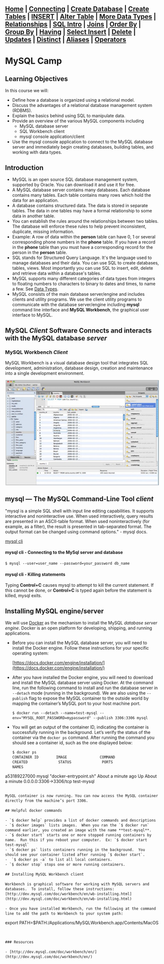 [Home](/) | [Connecting](/2-connecting/) | [Create Database](/3-create-database/) | [Create Tables](/4-create-table/) | [INSERT](/5-insert/) | [Alter Table](/6-alter-table/) | [More Data Types](/7-more-data-types/) | [Relationships](/8-relationships/) | [SQL Intro](/9-sql-intro/) | [Joins](/10-joins/) | [Order By](/11-order-by/) | [Group By](/12-group-by/) | [Having](/13-having/)  | [Select Insert](/14-selectinsert/) | [Delete](/15-delete/) | [Updates](/16-updates/) | [Distinct](/17-distinct/) | [Aliases](/18-aliases/) | [Operators](/19-operators/)
---

# MySQL Camp

## Learning Objectives

In this course we will:  

- Define how a database is organized using a relational model.  
- Discuss the advantages of a relational database management system (RDBMS).  
- Explain the basics behind using SQL to manipulate data.  
- Provide an overview of the various MySQL components including
  - MySQL database server
  - SQL Workbench client
  - mysql console application/client
- Use the mysql console application  to connect to the MySQL database server and immediately begin creating databases, building tables, and working with data types.

## Introduction

- MySQL is an open source SQL database management system, supported by Oracle. You can download it and use it for free.
- A MySQL database server contains many databases.  Each database contains many tables.  Each table contains many rows which hold the data for an application.
- A database contains structured data.  The data is stored in separate tables.  The data in one tables may have a formal relationship to some data in another table.
- You can establish the rules around the relationships between two tables. The database will enforce these rules to help prevent inconsistent, duplicate, missing information.
- Example:  A row of data within the **person** table can have 0, 1 or several corresponding phone numbers in the **phone** table. If you have a record in the **phone** table than you must have a corresponding record for the person in the **person** table.
- SQL stands for Structured Query Language. It's the language used to manage databases and their data. You can use SQL to create databases, tables, views.  Most importantly you can use SQL to insert, edit, delete and retrieve data within a database's tables.
- MySQL supports many different categories of data types from integers to floating numbers to characters to binary to dates and times, to name a few.  See [Data Types](http://dev.mysql.com/doc/refman/5.7/en/data-types.html).
- MySQL consists of the main database server/engine and includes clients and utility programs. We use the client utility programs to communicate with the database server/engine including **mysql** command line interface and **MySQL Workbench**, the graphical user interface to MySQL.  


## MySQL _Client_ Software Connects and interacts with the MySQL database _server_

### MySQL Workbench _Client_

MySQL Workbench is a visual database design tool that integrates SQL development, administration, database design, creation and maintenance into a single development environment.

![clients workbench](/static/assets/img/sql-clients-1workbench.png)

## mysql — The MySQL Command-Line Tool _client_

"mysql is a simple SQL shell with input line editing capabilities. It supports interactive and noninteractive use. When used interactively, query results are presented in an ASCII-table format. When used noninteractively (for example, as a filter), the result is presented in tab-separated format. The output format can be changed using command options." - mysql docs.

[mysql cli](https://dev.mysql.com/doc/refman/5.5/en/mysql.html)

#### mysql cli - Connecting to the MySql server and database

```
$ mysql --user=user_name --password=your_password db_name
```

#### mysql cli - Killing statements

Typing **Control+C** causes mysql to attempt to kill the current statement. If this cannot be done, or **Control+C** is typed again before the statement is killed, mysql exits.

## Installing MySQL engine/server

We will use [Docker](https://docs.docker.com/engine/understanding-docker/) as the mechanism to install the MySQL _database server engine_.  Docker is an open platform for developing, shipping, and running applications.

- Before you can install the MySQL database server, you will need to install the Docker engine.  Follow these instructions for your specific operating system:

  [https://docs.docker.com/engine/installation/](https://docs.docker.com/engine/installation/)

- After you have installed the Docker engine, you will need to download and install the MySQL database server using Docker. At the command line, run the following command to install and run the database server in `--detach` mode (running in the background).  We are also using the `--publish` flag to expose the MySQL container to the outside world by mapping the container’s MySQL port to your host machine port.

  ```
  $ docker run --detach --name=test-mysql --env="MYSQL_ROOT_PASSWORD=mypassword" --publish 3306:3306 mysql
  ```
- You will get an output of the container ID, indicating the container is successfully running in the background. Let’s verify the status of the container via the `docker ps` command.  After running the command you should see a container id, such as the one displayed below:

  ```
  $ docker ps
  CONTAINER ID        IMAGE               COMMAND                  CREATED              STATUS              PORTS                    NAMES
a53189227000        mysql               "docker-entrypoint.sh"   About a minute ago   Up About a minute   0.0.0.0:3306->3306/tcp   test-mysql
  ```

  MySQL container is now running. You can now access the MySQL container directly from the machine’s port 3306.

## Helpful docker commands

- `$ docker help` provides a list of docker commands and descriptions
- `$ docker images` lists images.  When you ran the `$ docker run` command earlier, you created an image with the name **test-mysql**.
- `$ docker start` starts one or more stopped running containers by name.  Run this if you reboot your computer.  Ex: `$ docker start test-mysql`
- `$ docker ps` lists containers running in the background.  You should see your container listed after running `$ docker start`.
-  `$ docker ps -a` to list all local containers.
- `$ docker stop` stops one or more running containers.

## Installing MySQL Workbench client

Workbench is graphical software for working with MySQL servers and databases.  To install, follow these instructions: [http://dev.mysql.com/doc/workbench/en/wb-installing.html](http://dev.mysql.com/doc/workbench/en/wb-installing.html)

- Once you have installed Workbench, run the following at the command line to add the path to Workbench to your system path:

```
export PATH=$PATH:/Applications/MySQLWorkbench.app/Contents/MacOS
```


### Resources

- [http://dev.mysql.com/doc/workbench/en/](http://dev.mysql.com/doc/workbench/en/)

